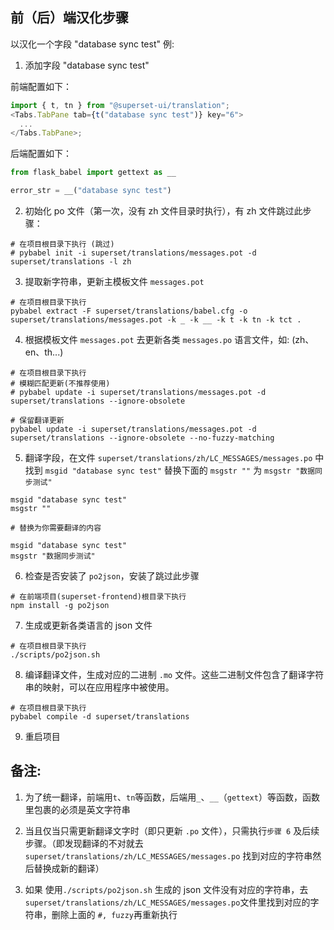 ## 前（后）端汉化步骤

以汉化一个字段 "database sync test" 例:

1. 添加字段 "database sync test"

前端配置如下：

```javascript
import { t, tn } from "@superset-ui/translation";
<Tabs.TabPane tab={t("database sync test")} key="6">
  ...
</Tabs.TabPane>;
```

后端配置如下：

```python
from flask_babel import gettext as __

error_str = __("database sync test")
```

2. 初始化 po 文件（第一次，没有 zh 文件目录时执行），有 zh 文件跳过此步骤：

```shell
# 在项目根目录下执行 (跳过)
# pybabel init -i superset/translations/messages.pot -d superset/translations -l zh
```

3. 提取新字符串，更新主模板文件 `messages.pot`

```shell
# 在项目根目录下执行
pybabel extract -F superset/translations/babel.cfg -o superset/translations/messages.pot -k _ -k __ -k t -k tn -k tct .
```

4. 根据模板文件 `messages.pot` 去更新各类 `messages.po` 语言文件，如: (zh、en、th...)

```shell
# 在项目根目录下执行
# 模糊匹配更新(不推荐使用)
# pybabel update -i superset/translations/messages.pot -d superset/translations --ignore-obsolete

# 保留翻译更新
pybabel update -i superset/translations/messages.pot -d superset/translations --ignore-obsolete --no-fuzzy-matching
```

5. 翻译字段，在文件 `superset/translations/zh/LC_MESSAGES/messages.po` 中找到 `msgid "database sync test"` 替换下面的 `msgstr ""` 为 `msgstr "数据同步测试"`

```
msgid "database sync test"
msgstr ""

# 替换为你需要翻译的内容

msgid "database sync test"
msgstr "数据同步测试"
```

6. 检查是否安装了 `po2json`，安装了跳过此步骤

```shell
# 在前端项目(superset-frontend)根目录下执行
npm install -g po2json
```

7. 生成或更新各类语言的 json 文件

```shell
# 在项目根目录下执行
./scripts/po2json.sh
```

8. 编译翻译文件，生成对应的二进制 `.mo` 文件。这些二进制文件包含了翻译字符串的映射，可以在应用程序中被使用。

```shell
# 在项目根目录下执行
pybabel compile -d superset/translations
```

9. 重启项目

## 备注:

1. 为了统一翻译，前端用`t`、`tn`等函数，后端用`_`、`__`（`gettext`）等函数，函数里包裹的必须是英文字符串

2. 当且仅当只需更新翻译文字时（即只更新 `.po` 文件），只需执行`步骤 6` 及后续步骤。（即发现翻译的不对就去`superset/translations/zh/LC_MESSAGES/messages.po` 找到对应的字符串然后替换成新的翻译）

3. 如果 使用`./scripts/po2json.sh` 生成的 json 文件没有对应的字符串，去 `superset/translations/zh/LC_MESSAGES/messages.po`文件里找到对应的字符串，删除上面的 `#, fuzzy`再重新执行
